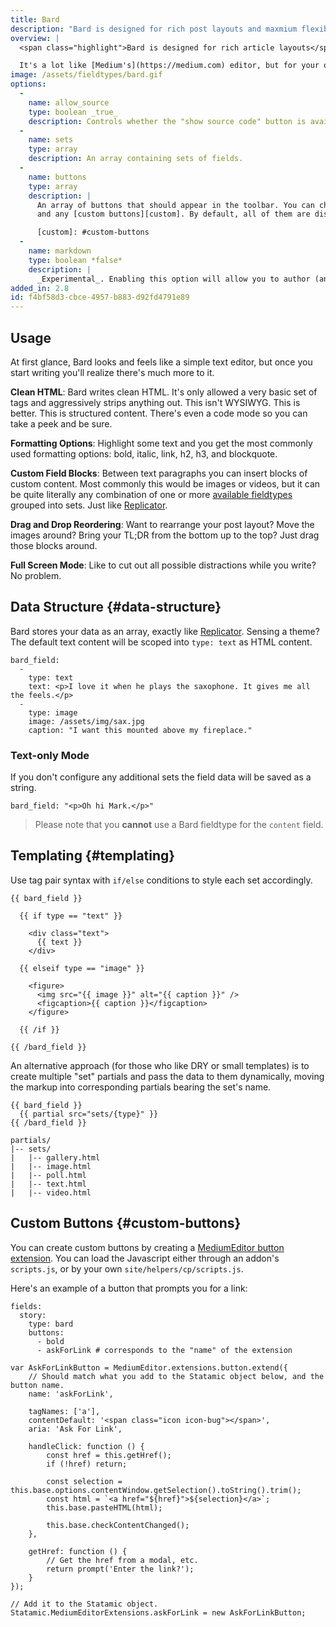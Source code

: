 ```yaml
---
title: Bard
description: "Bard is designed for rich post layouts and maxmium flexibility."
overview: |
  <span class="highlight">Bard is designed for rich article layouts</span>. It's more than a content editor, it's practically a layout designer. Bard starts with simple, rich text editor with popup formatting controls. It stores structured data and adds the ability to insert blocks of any arrangement of custom fields amidst the text.

  It's a lot like [Medium's](https://medium.com) editor, but for your own site. It's also 100% compatible with [Replicator's](/fieldtypes/replicator) data structure — you can easily switch between their interfaces if you desire.
image: /assets/fieldtypes/bard.gif
options:
  -
    name: allow_source
    type: boolean _true_
    description: Controls whether the "show source code" button is available to your editors.
  -
    name: sets
    type: array
    description: An array containing sets of fields.
  -
    name: buttons
    type: array
    description: |
      An array of buttons that should appear in the toolbar. You can choose from `bold`, `italic`, `anchor`, `h2`, `h3`, `quote`,
      and any [custom buttons][custom]. By default, all of them are displayed.

      [custom]: #custom-buttons
  -
    name: markdown
    type: boolean *false*
    description: |
      _Experimental_. Enabling this option will allow you to author (and save) Markdown. The toolbar, toggle source button, and keyboard shortcuts will be disabled.
added_in: 2.8
id: f4bf58d3-cbce-4957-b883-d92fd4791e89
---
```

## Usage

At first glance, Bard looks and feels like a simple text editor, but once you start writing you'll realize there's much more to it.

**Clean HTML**: Bard writes clean HTML. It's only allowed a very basic set of tags and aggressively strips anything out. This isn't WYSIWYG. This is better. This is structured content. There's even a code mode so you can take a peek and be sure.

**Formatting Options**: Highlight some text and you get the most commonly used formatting options: bold, italic, link, h2, h3, and blockquote.

**Custom Field Blocks**: Between text paragraphs you can insert blocks of custom content. Most commonly this would be images or videos, but it can be quite literally any combination of one or more [available fieldtypes][fieldtypes] grouped into sets. Just like [Replicator][replicator].

**Drag and Drop Reordering**: Want to rearrange your post layout? Move the images around? Bring your TL;DR from the bottom up to the top? Just drag those blocks around.

**Full Screen Mode**: Like to cut out all possible distractions while you write? No problem.



## Data Structure {#data-structure}

Bard stores your data as an array, exactly like [Replicator][replicator]. Sensing a theme? The default text content will be scoped into `type: text` as HTML content.

```.language-yaml
bard_field:
  -
    type: text
    text: <p>I love it when he plays the saxophone. It gives me all the feels.</p>
  -
    type: image
    image: /assets/img/sax.jpg
    caption: "I want this mounted above my fireplace."
```

### Text-only Mode

If you don't configure any additional sets the field data will be saved as a string.
```.language-yaml
bard_field: "<p>Oh hi Mark.</p>"
```

> Please note that you **cannot** use a Bard fieldtype for the `content` field.

## Templating {#templating}

Use tag pair syntax with `if/else` conditions to style each set accordingly.

```
{{ bard_field }}

  {{ if type == "text" }}

    <div class="text">
      {{ text }}
    </div>

  {{ elseif type == "image" }}

    <figure>
      <img src="{{ image }}" alt="{{ caption }}" />
      <figcaption>{{ caption }}</figcaption>
    </figure>

  {{ /if }}

{{ /bard_field }}
```

An alternative approach (for those who like DRY or small templates) is to create multiple "set" partials and pass the data to them dynamically, moving the markup into corresponding partials bearing the set's name.

```
{{ bard_field }}
  {{ partial src="sets/{type}" }}
{{ /bard_field }}
```

```language-files
partials/
|-- sets/
|   |-- gallery.html
|   |-- image.html
|   |-- poll.html
|   |-- text.html
|   |-- video.html
```

## Custom Buttons {#custom-buttons}

You can create custom buttons by creating a [MediumEditor button extension](https://github.com/yabwe/medium-editor/blob/master/src/js/extensions/WALKTHROUGH-BUTTON.md).
You can load the Javascript either through an addon's `scripts.js`, or by your own `site/helpers/cp/scripts.js`.

Here's an example of a button that prompts you for a link:

``` .language-yaml
fields:
  story:
    type: bard
    buttons:
      - bold
      - askForLink # corresponds to the "name" of the extension
```

``` .language-js
var AskForLinkButton = MediumEditor.extensions.button.extend({
    // Should match what you add to the Statamic object below, and the button name.
    name: 'askForLink',

    tagNames: ['a'],
    contentDefault: '<span class="icon icon-bug"></span>',
    aria: 'Ask For Link',

    handleClick: function () {
        const href = this.getHref();
        if (!href) return;

        const selection = this.base.options.contentWindow.getSelection().toString().trim();
        const html = `<a href="${href}">${selection}</a>`;
        this.base.pasteHTML(html);

        this.base.checkContentChanged();
    },

    getHref: function () {
        // Get the href from a modal, etc.
        return prompt('Enter the link?');
    }
});

// Add it to the Statamic object.
Statamic.MediumEditorExtensions.askForLink = new AskForLinkButton;
```

[replicator]: /fieldtypes/replicator
[fieldtypes]: /fieldtypes
